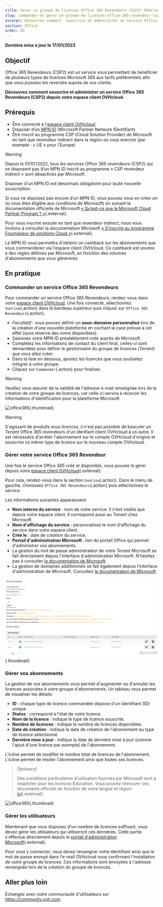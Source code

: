 ```yaml
---
title: Gérer un groupe de licences Office 365 Revendeurs (CSP2) OVHcloud
slug: commander-et-gerer-un-groupe-de-licences-office-365-revendeur-csp2-ovh
excerpt: Découvrez comment  souscrire et administrer un service Office 365 Revendeurs (CSP2) chez OVHcloud
section: Office
order: 03
---
```


**Dernière mise à jour le 17/01/2023**

## Objectif 

Office 365 Revendeurs (CSP2) est un service vous permettant de bénéficier de plusieurs types de licences Microsoft 365 aux tarifs préférentiels afin que vous puissiez les revendre auprès de vos clients.

**Découvrez comment souscrire et administrer un service Office 365 Revendeurs (CSP2) depuis votre espace client OVHcloud.**

## Prérequis

- Être connecté à l'[espace client OVHcloud](https://www.ovh.com/auth/?action=gotomanager&from=https://www.ovh.com/fr/&ovhSubsidiary=fr)
- Disposer d’un [MPN ID](https://learn.microsoft.com/partner-center/mpn-create-a-partner-center-account) (Microsoft Partner Network IDentifiant) 
- Être inscrit au programme CSP (Cloud Solution Provider) de Microsoft en tant que revendeur indirect dans la région où vous exercez (par exemple : « UE » pour l’Europe)

> [!warning]
>
> Depuis le 01/07/2022, tous les services Office 365 revendeurs (CSP2) qui ne disposent pas d’un MPN ID inscrit au programme « CSP revendeur indirect » sont désactivés par Microsoft.
>
> Disposer d'un MPN ID est désormais obligatoire pour toute nouvelle souscription.
>

Si vous ne disposez pas encore d’un MPN ID, vous pouvez vous en créer un (si vous êtes éligible aux conditions de Microsoft) en suivant la documentation officielle de Microsoft [« Qu’est-ce que le Microsoft Cloud Partner Program ? »](https://docs.microsoft.com/partner-center/mpn-create-a-partner-center-account){.external}.

Pour vous inscrire ensuite en tant que revendeur indirect, nous vous invitons à consulter la documentation Microsoft [« S’inscrire au programme Fournisseur de solutions Cloud »](https://docs.microsoft.com/partner-center/enrolling-in-the-csp-program#enroll-as-an-indirect-reseller){.external}.

Le MPN ID vous permettra d'obtenir un cashback sur les abonnements que vous commanderez via l'espace client OVHcloud. Ce cashback est soumis à des règles définies par Microsoft, en fonction des volumes d'abonnements que vous générerez.

## En pratique

### Commander un service Office 365 Revendeurs

Pour commander un service Office 365 Revendeurs, rendez-vous dans votre [espace client OVHcloud](https://www.ovh.com/auth/?action=gotomanager&from=https://www.ovh.com/fr/&ovhSubsidiary=fr). Une fois connecté, sélectionnez `Sunrise`{.action} dans le bandeau supérieur puis cliquez sur `Office 365 Revendeurs`{.action}.

- *Facultatif* : vous pouvez définir un **sous-domaine personnalisé** lors de la création d'une nouvelle plateforme en cochant la case prévue à cet effet (sous réserve des noms disponibles).
- Saisissez votre MPN ID préalablement créé auprès de Microsoft.
- Complétez les informations de contact du client final, celles-ci sont demandées pour définir le gestionnaire du groupe de licences (*Tenant*) que vous allez créer.
- Dans la liste en dessous, ajoutez les licences que vous souhaitez intégrer à votre groupe.
- Cliquez sur `Commander`{.action} pour finaliser.

> [!warning]
> Veuillez vous assurer de la validité de l'adresse e-mail renseignée lors de la création de votre groupe de licences, car celle-ci servira à recevoir les informations d'identification pour la plateforme Microsoft.
>

![office365](images/csp2-01.png){.thumbnail}

> [!warning]
> S'agissant de produits sous licences, il n'est pas possible de basculer un *Tenant* Office 365 revendeurs d'un idenfiant client OVHcloud à un autre. Il est nécessaire d'arrêter l'abonnement sur le compte OVHcloud d'origine et souscrire ce même type de licence sur le nouveau compte OVHcloud.
> 

### Gérer votre service Office 365 Revendeur

Une fois le service Office 365 créé et disponible, vous pouvez le gérer depuis votre [espace client OVHcloud](https://www.ovh.com/auth/?action=gotomanager&from=https://www.ovh.com/fr/&ovhSubsidiary=fr){.external}.

Pour cela, rendez-vous dans la section `Sunrise`{.action}. Dans le menu de gauche, choisissez `Office 365 Revendeurs`{.action} puis sélectionnez le service.

Les informations suivantes apparaissent:

- **Nom interne du service** : nom de votre service. Il n'est visible que depuis votre espace client. Il correspond aussi au *Tenant* chez Microsoft.
- **Nom d'affichage du service** : personnalisez le nom d'affichage du service dans votre espace client.
- **Créé le** : date de création du service.
- **Portail d'administration Microsoft** : lien du portail Office qui permet d'administrer vos abonnements.
- La gestion du mot de passe administrateur de votre *Tenant* Microsoft se fait directement depuis l'interface d'administration Microsoft. N'hésitez pas à consulter [la documentation de Microsoft](https://support.microsoft.com/account-billing/reset-a-forgotten-microsoft-account-password-eff4f067-5042-c1a3-fe72-b04d60556c37).
- La gestion de domaines additionnels se fait également depuis l'interface d'administration de Microsoft. Consultez [la documentation de Microsoft](https://support.microsoft.com/office/connect-your-domain-to-office-365-cd74b4fa-6d34-4669-9937-ed178ac84515).

![office365](images/sunrise_office365_CSP2_services_details.png){.thumbnail}

### Gérer vos abonnements

La gestion de vos abonnements vous permet d'augmenter ou d'annuler les licences associées à votre groupe d'abonnements. Un tableau vous permet de visualiser les détails:

- **ID** : chaque type de licence commandée dispose d'un identifiant (ID) unique.
- **Status** : correspond à l'état de votre licence.
- **Nom de la licence** : indique le type de licence souscrite.
- **Nombre de licences** : indique le nombre de licences disponibles.
- **Date de création** : indique la date de création de l'abonnement au type de licence sélectionné.
- **Dernière mise à jour** : indique la date de dernière mise à jour (comme l'ajout d'une licence par exemple) de l'abonnement.

L’icône <i class="icons-pen"></i> permet de modifier le nombre total de licences de l'abonnement. L'icône <i class="icons-bin"></i> permet de résilier l'abonnement ainsi que toutes ses licences.

> [!primary]
>
> Des conditions particulières d'utilisation fournies par Microsoft sont à respecter pour les licences Éducation. Vous pouvez retrouver ces documents officiels en fonction de votre langue et région [ici](https://www.microsoft.com/licensing/docs){.external}.
>

![office365](images/sunrise_office365_CSP2_Subscribers.png){.thumbnail}

### Gérer les utilisateurs

Maintenant que vous disposez d'un nombre de licences suffisant, vous devez gérer les utilisateurs qui utiliseront ces dernières. Cette partie s'effectue directement depuis le [portail d'administration Microsoft](https://portal.office.com/Admin/Default.aspx){.external}.

Pour vous y connecter, vous devez renseigner votre identifiant ainsi que le mot de passe envoyé dans l'e-mail OVHcloud vous confirmant l'installation de votre groupe de licences. Ces informations sont envoyées à l'adresse renseignée lors de la création du groupe de licences.

## Aller plus loin

Échangez avec notre communauté d'utilisateurs sur <https://community.ovh.com>.
